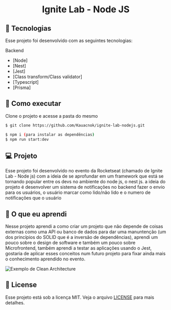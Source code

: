 <p align='center'> 
	<h1 align='center'>Ignite Lab - Node JS</h1>
</p>

## 🧪 Tecnologias

Esse projeto foi desenvolvido com as seguintes tecnologias:

Backend
- [Node]
- [Nest]
- [Jest]
- [Class transform/Class validator]
- [Typescript]
- [Prisma]

## 🚀 Como executar

Clone o projeto e acesse a pasta do mesmo

```bash
$ git clone https://github.com/Kauacnok/ignite-lab-nodejs.git

$ npm i (para instalar as dependências)
$ npm run start:dev

```

## 💻 Projeto
Esse projeto foi desenvolvido no evento da Rocketseat (chamado de Ignite Lab - Node js) com a ideia de se aprofundar em um framework que está se tornando popular entre os devs no ambiente do node js, o nest js. a ideia do projeto é desenvolver um sistema de notificações no backend fazer o envio para os usuários, o usuário marcar como lido/não lido e o numero de notificações que o usuário


## 📖 O que eu aprendi

Nesse projeto aprendi a como criar um projeto que não depende de coisas externas como uma API ou banco de dados para dar uma manuntenção (um dos princípios do SOLID que é a inversão de dependências), aprendi um pouco sobre o design de software e também um pouco sobre Microfrontend, também aprendi a testar as aplicações usando o Jest, gostaria de aplicar esses conceitos num futuro projeto para fixar ainda mais o conhecimento aprendido no evento.

![Exemplo de Clean Architecture](https://blog.cleancoder.com/uncle-bob/images/2012-08-13-the-clean-architecture/CleanArchitecture.jpg)

## 📝 License

Esse projeto está sob a licença MIT. Veja o arquivo [LICENSE](https://github.com/Kauacnok/ignite-lab-nodejs/blob/main/license) para mais detalhes.
